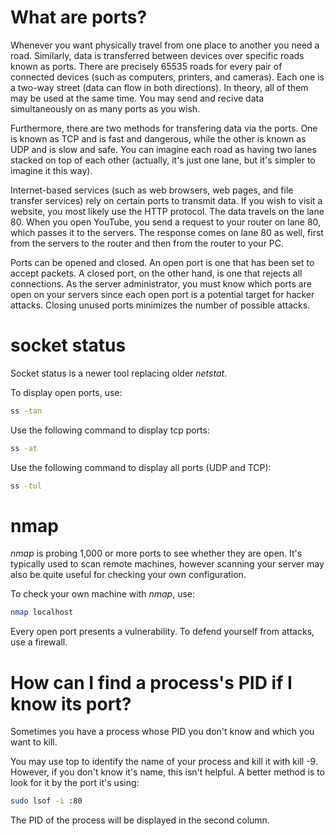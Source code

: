 <h1>What are ports?</h1>

Whenever you want physically travel from one place to another you need a road.  Similarly, data is transferred between devices over specific roads known as ports. There are precisely 65535 roads for every pair of connected devices (such as computers, printers, and cameras). Each one is a two-way street (data can flow in both directions). In theory, all of them may be used at the same time. You may send and recive data simultaneously on as many ports as you wish.

Furthermore, there are two methods for transfering data via the ports. One is known as TCP and is fast and dangerous, while the other is known as UDP and is slow and safe. You can imagine each road as having two lanes stacked on top of each other (actually, it's just one lane, but it's simpler to imagine it this way). 

Internet-based services (such as web browsers, web pages, and file transfer services) rely on certain ports to transmit data. If you wish to visit a website, you most likely use the HTTP protocol. The data travels on the lane 80. When you open YouTube, you send a request to your router on lane 80, which passes it to the servers. The response comes on lane 80 as well, first from the servers to the router and then from the router to your PC. 

Ports can be opened and closed. An open port is one that has been set to accept packets. A closed port, on the other hand, is one that rejects all connections. As the server administrator, you must know which ports are open on your servers since each open port is a potential target for hacker attacks. Closing unused ports minimizes the number of possible attacks.

<h1>socket status</h1>

Socket status is a newer tool replacing older <i>netstat</i>.

To display open ports, use:

```bash
ss -tan
```

Use the following command to display tcp ports:

```bash
ss -at
```

Use the following command to display all ports (UDP and TCP):

```bash
ss -tul
```

<h1>nmap</h1>

<i>nmap</i> is probing 1,000 or more ports to see whether they are open.
It's typically used to scan remote machines, however scanning your server may also be quite useful for checking your own configuration. 

To check your own machine with <i>nmap</i>, use:

```bash
nmap localhost
```

Every open port presents a vulnerability. To defend yourself from attacks, use a firewall. 

<h1>How can I find a process's PID if I know its port?</h1>

Sometimes you have a process whose PID you don't know and which you want to kill.

You may use top to identify the name of your process and kill it with kill -9. However, if you don't know it's name, this isn't helpful. A better method is to look for it by the port it's using:

```bash
sudo lsof -i :80
```

The PID of the process will be displayed in the second column.
